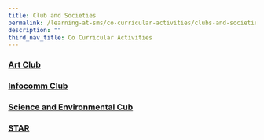 ```yaml
---
title: Club and Societies
permalink: /learning-at-sms/co-curricular-activities/clubs-and-societies/
description: ""
third_nav_title: Co Curricular Activities
---
```

### [Art Club](/subfolders/Co%20Curricular%20Activities/editPage/Art%20Club.md)

### [Infocomm Club](/subfolders/Co%20Curricular%20Activities/editPage/Infocomm%20Club.md)

### [Science and Environmental Cub](/subfolders/Co%20Curricular%20Activities/editPage/Science%20and%20Environmental%20Club.md)

### [STAR](/subfolders/Co%20Curricular%20Activities/editPage/STAR.md)
